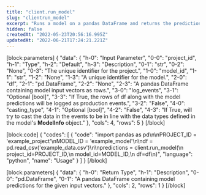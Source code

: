 ```yaml
---
title: "client.run_model"
slug: "clientrun_model"
excerpt: "Runs a model on a pandas DataFrame and returns the predictions."
hidden: false
createdAt: "2022-05-23T20:56:16.995Z"
updatedAt: "2022-06-21T17:24:21.221Z"
---
```

[block:parameters]
{
  "data": {
    "h-0": "Input Parameter",
    "0-0": "project_id",
    "h-1": "Type",
    "h-2": "Default",
    "h-3": "Description",
    "0-1": "str",
    "0-2": "None",
    "0-3": "The unique identifier for the project.",
    "1-0": "model_id",
    "1-1": "str",
    "1-2": "None",
    "1-3": "A unique identifier for the model.",
    "2-0": "df",
    "2-1": "pd.DataFrame",
    "2-2": "None",
    "2-3": "A pandas DataFrame containing model input vectors as rows.",
    "3-0": "log_events",
    "3-1": "Optional [bool]",
    "3-3": "If True, the rows of df along with the model predictions will be logged as production events.",
    "3-2": "False",
    "4-0": "casting_type",
    "4-1": "Optional [bool]",
    "4-2": "False",
    "4-3": "If True, will try to cast the data in the events to be in line with the data types defined in the model's **ModelInfo** object."
  },
  "cols": 4,
  "rows": 5
}
[/block]

[block:code]
{
  "codes": [
    {
      "code": "import pandas as pd\n\nPROJECT_ID = 'example_project'\nMODEL_ID = 'example_model'\n\ndf = pd.read_csv('example_data.csv')\n\npredictions = client.run_model(\n    project_id=PROJECT_ID,\n    model_id=MODEL_ID,\n    df=df\n)",
      "language": "python",
      "name": "Usage"
    }
  ]
}
[/block]

[block:parameters]
{
  "data": {
    "h-0": "Return Type",
    "h-1": "Description",
    "0-0": "pd.DataFrame",
    "0-1": "A pandas DataFrame containing model predictions for the given input vectors."
  },
  "cols": 2,
  "rows": 1
}
[/block]